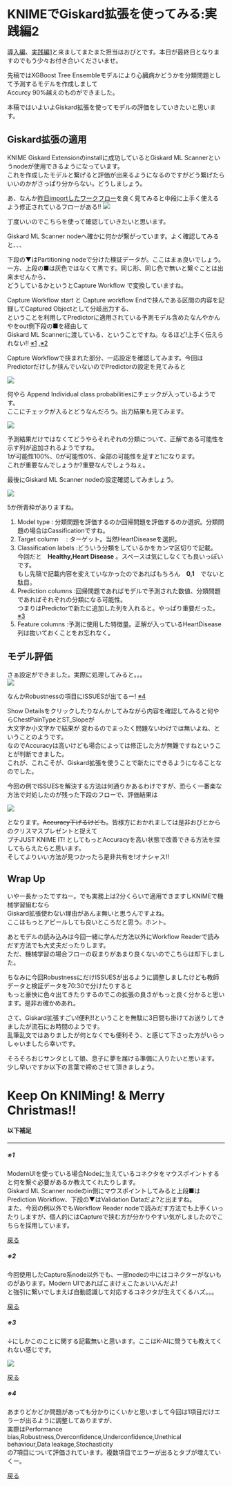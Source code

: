 
# KNIMEでGiskard拡張を使ってみる:実践編2

[導入編](1.md)、[実践編1](2.md)と来ましてまたまた担当はおびとです。本日が最終日となりますのでもう少々お付き合いくださいませ。  

先稿ではXGBoost Tree Ensembleモデルにより心臓病かどうかを分類問題として予測するモデルを作成しまして  
Accurcy 90%越えのものができました。  

本稿ではいよいよGiskard拡張を使ってモデルの評価をしていきたいと思います。    

## Giskard拡張の適用
KNIME Giskard Extensionのinstallに成功しているとGiskard ML Scannerというnodeが使用できるようになっています。  
これを作成したモデルと繋げると評価が出来るようになるのですがどう繋げたらいいのかがさっぱり分からない。どうしましょう。  

あ、なんか[昨日importしたワークフロー](https://hub.knime.com/s/JdP2MNsecFvmiNOs)を良く見てみると中段に上手く使えるよう修正されているフローがある!!
![](./images/6.png)

丁度いいのでこちらを使って確認していきたいと思います。

Giskard ML Scanner nodeへ確かに何かが繋がっています。よく確認してみると、、、  

下段の▼はPartitioning nodeで分けた検証データが。ここはまぁ良いでしょう。  
一方、上段の■は灰色ではなくて黒です。同じ形、同じ色で無いと繋ぐことは出来ませんから、  
どうしているかというとCapture Workflow で変換していますね。

Capture Workflow start と Capture workflow Endで挟んである区間の内容を記録してCaptured Objectとして分岐出力する、  
ということを利用してPredictorに適用されている予測モデル含めたなんやかんやをout側下段の■を経由して  
Giskard ML Scannerに渡している、ということですね。なるほど!上手く伝えられない!!  [※1](#1) ,[※2](#2)
<a id=a> </a>

Capture Workflowで挟まれた部分、一応設定を確認してみます。今回はPredictorだけしか挟んでいないのでPredictorの設定を見てみると

![](./images/7.png)

何やら Append Individual class probabilitiesにチェックが入っているようです。  
ここにチェックが入るとどうなんだろう。出力結果も見てみます。

![](./images/8.png)

予測結果だけではなくてどうやらそれぞれの分類について、正解である可能性を示す列が追加されるようですね。  
1が可能性100%、0が可能性0%、全部の可能性を足すと1になります。  
これが重要なんでしょうか?重要なんでしょうねぇ。

最後にGiskard ML Scanner nodeの設定確認してみましょう。

![](./images/9.png)
  
5か所青枠がありますね。
<a id=b> </a>
1. Model type	            : 分類問題を評価するのか回帰問題を評価するのか選択。分類問題の場合はCassificationですね。
2. Target column　	      : ターゲット。当然HeartDiseaseを選択。  
3. Classification labels	:どういう分類をしているかをカンマ区切りで記載。  
     今回だと　**Healthy,Heart Disease** 。スペースは気にしなくても良いっぽいです。  
     もし先稿で記載内容を変えていなかったのであればもちろん　**0,1**　でないと駄目。
5. Prediction columns	    :回帰問題であればモデルで予測された数値、分類問題であればそれぞれの分類になる可能性。  
     つまりはPredictorで新たに追加した列を入れると。やっぱり重要だった。 [※3](#3)
6. Feature columns        :予測に使用した特徴量。正解が入っているHeartDisease列は抜いておくことをお忘れなく。

## モデル評価

さぁ設定ができました。実際に処理してみると。。。  
![](./images/10.png)

なんかRobustnessの項目にISSUESが出てるー!  [※4](#4)  


<a id=c> </a>
Show Detailsをクリックしたりなんかしてみながら内容を確認してみると何やらChestPainTypeとST_Slopeが  
大文字か小文字かで結果が  変わるのでまったく問題ないわけでは無いよね、ということのようです。  
なのでAccuracyは高いけども場合によっては修正した方が無難ですねということが判断できました。  
これが、これこそが、Giskard拡張を使うことで新たにできるようになることなのでした。

今回の例でISSUESを解決する方法は何通りかあるわけですが、恐らく一番楽な方法で対処したのが残った下段のフローで、評価結果は

![](./images/11.png)

となります。~~Accuracy下げるけども~~。皆様方におかれましては是非おびとからのクリスマスプレゼントと捉えて  
プチJUST KNIME IT! としてもっとAccuracyを高い状態で改善できる方法を探してもらえたらと思います。  
そしてよりいい方法が見つかったら是非共有を!オナシャス!!


## Wrap Up

いやー長かったですねー。でも実務上は2分くらいで適用できますしKNIMEで機械学習組むなら  
Giskard拡張使わない理由があんま無いと思うんですよね。  
ここはもっとアピールしても良いところだと思う。ホント。

あとモデルの読み込みは今回一緒に学んだ方法以外にWorkflow Readerで読みだす方法でも大丈夫だったりします。  
ただ、機械学習の場合フローの収まりがあまり良くないのでこちらは却下しました。

ちなみに今回RobustnessにだけISSUESが出るように調整しましたけども教師データと検証データを70:30で分けたりすると  
もっと豪快に色々出てきたりするのでこの拡張の良さがもっと良く分かると思います。是非お確かめあれ。

さて、Giskard拡張すごい!便利!!ということを無駄に3日間も掛けてお送りしてきましたが流石にお時間のようです。  
乱筆乱文ではありましたが何となくでも便利そう、と感じて下さった方がいらっしゃいましたら幸いです。  

そろそろおじサンタとして娘、息子に夢を届ける準備に入りたいと思います。  
少し早いですか以下の言葉で締めさせて頂きましょう。

# Keep On KNIMing! & Merry Christmas!!


#### 以下補足


---

<h5 id=1>※1</h5>

ModernUIを使っている場合Nodeに生えているコネクタをマウスポイントすると何を繋ぐ必要があるか教えてくれたりします。  
Giskard ML Scanner nodeのin側にマウスポイントしてみると上段■はPrediction Workflow、下段の▼はValidation Dataだよ?と出ますね。  
また、今回の例以外でもWorkflow Reader nodeで読みだす方法でも上手くいったりしますが、個人的にはCaptureで挟む方が分かりやすい気がしましたのでこちらを採用しています。

[戻る](#a)

<h5 id=2>※2</h5>

今回使用したCapture系node以外でも、一部nodeの中にはコネクターがないものがあります。Modern UIであればこまけぇこたぁいいんだよ!  
と強引に繋いでしまえば自動認識して対応するコネクタが生えてくるハズ。。。  

[戻る](#a)


<h5 id=3>※3</h5>

↓にしかこのことに関する記載無いと思います。ここはK-AIに問うても教えてくれない感じです。

![](./images/12.png)  

[戻る](#b)

<h5 id=4>※4</h5>

あまりどかどか問題があっても分かりにくいかと思いまして今回は1項目だけエラーが出るように調整してありますが、  
実際はPerformance bias,Robustness,Overconfidence,Underconfidence,Unethical behaviour,Data leakage,Stochasticity  
の7項目について評価されています。複数項目でエラーが出るとタブが増えていくー。


[戻る](#c)

